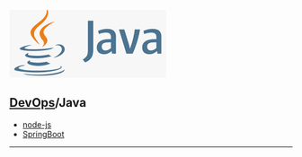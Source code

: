 [![](./resource/java.png)](https://www.java.com/en/)
## [DevOps]/Java


- [node-js](./node-js/node-js.md)
- [SpringBoot](./SpringBoot/SpringBoot.md)

------
[DevOps]: <../../README.md>
[git-init]: <../Git/git-init.md>
[git-submodule]: <../Git/git-submodule.md>